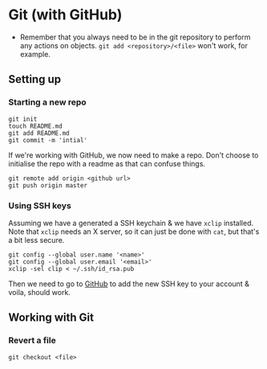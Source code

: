 # Git (with GitHub)

* Remember that you always need to be in the git repository to perform any actions on objects. `git add <repository>/<file>` won't work, for example. 

## Setting up

### Starting a new repo

    git init
    touch README.md
    git add README.md
    git commit -m 'intial'

If we're working with GitHub, we now need to make a repo. Don't choose to initialise the repo with a readme as that can confuse things.

    git remote add origin <github url>
    git push origin master


### Using SSH keys

Assuming we have a generated a SSH keychain & we have `xclip` installed. Note that `xclip` needs an X server, so it can just be done with `cat`, but that's a bit less secure.

    git config --global user.name '<name>'
    git config --global user.email '<email>'
    xclip -sel clip < ~/.ssh/id_rsa.pub

Then we need to go to [GitHub](https://github.com/settings/ssh) to add the new SSH key to your account & voila, should work.

## Working with Git

### Revert a file

    git checkout <file>

